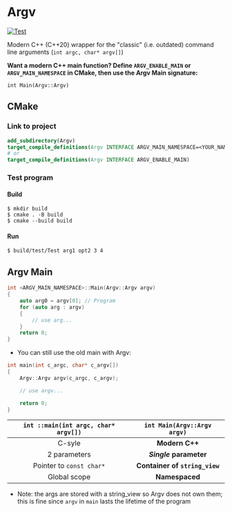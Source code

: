 # Argv

[![Test](https://github.com/D3r3k23/Argv/actions/workflows/test.yaml/badge.svg)](https://github.com/D3r3k23/Argv/actions/workflows/test.yaml)

Modern C++ (C++20) wrapper for the "classic" (i.e. outdated) command line arguments (`int argc, char* argv[]`)

**Want a modern C++ main function? Define `ARGV_ENABLE_MAIN` or `ARGV_MAIN_NAMESPACE` in CMake, then use the Argv Main signature:**

`int Main(Argv::Argv)`

## CMake

### Link to project

```cmake
add_subdirectory(Argv)
target_compile_definitions(Argv INTERFACE ARGV_MAIN_NAMESPACE=<YOUR_NAMESPACE>)
# or
target_compile_definitions(Argv INTERFACE ARGV_ENABLE_MAIN)
```

### Test program

#### Build
```
$ mkdir build
$ cmake . -B build
$ cmake --build build
```
#### Run
```
$ build/test/Test arg1 opt2 3 4
```

## Argv Main

```cpp
int <ARGV_MAIN_NAMESPACE>::Main(Argv::Argv argv)
{
    auto arg0 = argv[0]; // Program
    for (auto arg : argv)
    {
        // use arg...
    }
    return 0;
}
```

* You can still use the old main with Argv:

```cpp
int main(int c_argc, char* c_argv[])
{
    Argv::Argv argv(c_argc, c_argv);

    // use argv...

    return 0;
}
```

| `int ::main(int argc, char* argv[])` | `int Main(Argv::Argv argv)`    |
| :----------------------------------: | :----------------------------: |
| C-syle                               | **Modern C++**                 |
| 2 parameters                         | ***Single* parameter**         |
| Pointer to `const char*`             | **Container of `string_view`** |
| Global scope                         | **Namespaced**                 |

* Note: the args are stored with a string_view so Argv does not own them; this is fine since `argv` in `main` lasts the lifetime of the program
